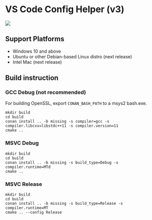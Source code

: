 # VS Code Config Helper (v3)

[![](https://img.shields.io/github/workflow/status/Guyutongxue/VSCodeConfigHelper3/CMake)](https://github.com/Guyutongxue/VSCodeConfigHelper3/actions/workflows/cmake.yml)

## Support Platforms

- Windows 10 and above
- Ubuntu or other Debian-based Linux distro (next release)
- Intel Mac (next release)

## Build instruction

### GCC Debug (not recommended)
For building OpenSSL, export `CONAN_BASH_PATH` to a msys2 bash.exe.

```
mkdir build
cd build
conan install .. -b missing -s compiler=gcc -s compiler.libcxx=libstdc++11 -s compiler.version=11
cmake ..
```

### MSVC Debug

```
mkdir build
cd build
conan install .. -b missing -s build_type=Debug -s compiler.runtime=MTd
cmake ..
```

### MSVC Release

```
mkdir build
cd build
conan install .. -b missing -s build_type=Release -s compiler.runtime=MT
cmake .. --config Release
```